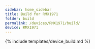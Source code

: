 ```yaml
---
sidebar: home_sidebar
title: Build for RMX1971
folder: build
permalink: /devices/RMX1971/build/
device: RMX1971
---
```

{% include templates/device_build.md %}
